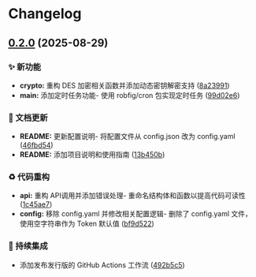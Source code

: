 # Changelog

## [0.2.0](https://github.com/MEMLTS/JJFreeBooks-Go/compare/v0.1.0...v0.2.0) (2025-08-29)


### ✨ 新功能

* **crypto:** 重构 DES 加密相关函数并添加动态密钥解密支持 ([8a23991](https://github.com/MEMLTS/JJFreeBooks-Go/commit/8a23991a01ce748c0e1f5f0986f6646127054c52))
* **main:** 添加定时任务功能- 使用 robfig/cron 包实现定时任务 ([99d02e6](https://github.com/MEMLTS/JJFreeBooks-Go/commit/99d02e63040d7c6fa4f26f3b365861e03c9d098e))


### 📝 文档更新

* **README:** 更新配置说明- 将配置文件从 config.json 改为 config.yaml ([46fbd54](https://github.com/MEMLTS/JJFreeBooks-Go/commit/46fbd5498b987d68cb95655d6777e07efedf8d18))
* **README:** 添加项目说明和使用指南 ([13b450b](https://github.com/MEMLTS/JJFreeBooks-Go/commit/13b450ba1e8e57a0dc3ce19f44214d08d60868bc))


### ♻️ 代码重构

* **api:** 重构 API调用并添加错误处理- 重命名结构体和函数以提高代码可读性 ([1c45ae7](https://github.com/MEMLTS/JJFreeBooks-Go/commit/1c45ae7b8a3367e65bca059e2e178d7b95f7c970))
* **config:** 移除 config.yaml 并修改相关配置逻辑- 删除了 config.yaml 文件，使用空字符串作为 Token 默认值 ([bf9d522](https://github.com/MEMLTS/JJFreeBooks-Go/commit/bf9d52242fe529431c76ac0c91b9fb1235c0d68e))


### 🎡 持续集成

* 添加发布发行版的 GitHub Actions 工作流 ([492b5c5](https://github.com/MEMLTS/JJFreeBooks-Go/commit/492b5c5430d402e41a047735e81ed3f7d8d1a4c0))
